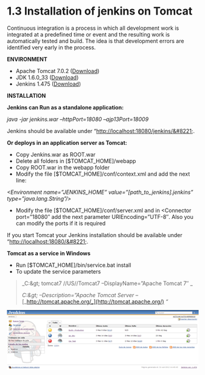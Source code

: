 # 1.3 Installation of jenkins on Tomcat

Continuous integration is a process in which all development work is integrated at a predefined time or event and the resulting work is automatically tested and build. The idea is that development errors are identified very early in the process.

**ENVIRONMENT**

* Apache Tomcat 7.0.2 \([Download](http://tomcat.apache.org/download-70.cgi)\)
* JDK 1.6.0\_33 \([Download](http://www.oracle.com/technetwork/java/javasebusiness/downloads/java-archive-downloads-javase6-419409.html)\)
* Jenkins 1.475 \([Download](http://jenkins-ci.org/)\)

**INSTALLATION**

**Jenkins can Run as a standalone application:**

_java -jar jenkins.war –httpPort=18080 –ajp13Port=18009_

Jenkins should be available under “[http://localhost:18080/jenkins/&\#8221](http://localhost:18080/jenkins/&#8221);.

**Or deploys in an application server as Tomcat:**

* Copy Jenkins.war as ROOT.war
* Delete all folders in \[$TOMCAT\_HOME\]/webapp
* Copy ROOT.war in the webapp folder
* Modify the file \[$TOMCAT\_HOME\]/conf/context.xml and add the next line:

_&lt;Environment name=”JENKINS\_HOME” value=”\[path\_to\_jenkins\].jenkins” type=”java.lang.String”/&gt;_

* Modify the file \[$TOMCAT\_HOME\]/conf/server.xml and in &lt;Connector port=”18080″ add the next parameter URIEncoding=”UTF-8″. Also you can modify the ports if it is required

If you start Tomcat your Jenkins installation should be available under “[http://localhost:18080/&\#8221](http://localhost:18080/&#8221);.

**Tomcat as a service in Windows**

* Run \[$TOMCAT\_HOME\]/bin/service.bat install
* To update the service parameters

> _C:\&gt; tomcat7 //US//Tomcat7 –DisplayName=”Apache Tomcat 7″ \_
>
> _C:\&gt; –Description=”Apache Tomcat Server –_ [_http://tomcat.apache.org/_](http://tomcat.apache.org/) _“_

![](../.gitbook/assets/jenkins-main%20%281%29.png)

